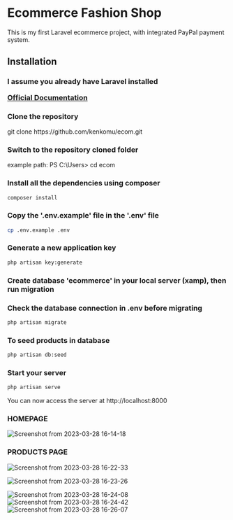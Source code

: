 # Ecommerce Fashion Shop

<p>This is my first Laravel ecommerce project, with integrated PayPal payment system.</p>

## Installation

### I assume you already have Laravel installed <p>[Official Documentation](https://laravel.com/docs/8.x/installation#installation)</p>


### Clone the repository 

   <p> git clone https://github.com/kenkomu/ecom.git </p>

   ### Switch to the repository cloned folder

   <p> example path:  PS C:\Users> cd ecom  </p>

### Install all the dependencies using composer


   ``` bash
   composer install
   ```

### Copy the '.env.example' file in the '.env' file
    
   ```bash
   cp .env.example .env
   ```

### Generate a new application key
    
   ```bash
   php artisan key:generate
   ```

### Create database 'ecommerce' in your local server (xamp), then run migration
### Check the database connection in .env before migrating

   ```bash
   php artisan migrate
``` 

### To seed products in database

   ```bash
   php artisan db:seed
```

### Start your server

   ```bash
   php artisan serve
   ```

<p> You can now access the server at http://localhost:8000</p>

### HOMEPAGE
![Screenshot from 2023-03-28 16-14-18](https://user-images.githubusercontent.com/95502725/228250249-2045a0c4-3061-46df-8f81-47ce1acefd02.png)
### PRODUCTS PAGE
![Screenshot from 2023-03-28 16-22-33](https://user-images.githubusercontent.com/95502725/228250670-959af9ca-492f-4e58-b34c-370b75eb4334.png)

![Screenshot from 2023-03-28 16-23-26](https://user-images.githubusercontent.com/95502725/228250904-a8a9a9c1-3979-4bf0-ad3b-6536216f1c9e.png)

![Screenshot from 2023-03-28 16-24-08](https://user-images.githubusercontent.com/95502725/228251088-9f506420-e609-4d85-b0a2-1b07a8a3e970.png)
![Screenshot from 2023-03-28 16-24-42](https://user-images.githubusercontent.com/95502725/228251253-fbd328fd-e382-4f39-b9f2-a95946810764.png)
![Screenshot from 2023-03-28 16-26-07](https://user-images.githubusercontent.com/95502725/228251820-ec6bc71d-b5cd-41e6-8aa8-85ff6a70b120.png)
